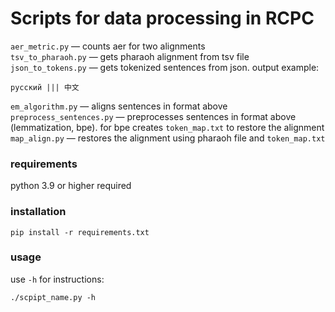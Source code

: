 # Scripts for data processing in RCPC

`aer_metric.py` — counts aer for two alignments\
`tsv_to_pharaoh.py` — gets pharaoh alignment from tsv file\
`json_to_tokens.py` — gets tokenized sentences from json. output example:

    русский ||| 中文
`em_algorithm.py` — aligns sentences in format above\
`preprocess_sentences.py` — preprocesses sentences in format above (lemmatization, bpe).
for bpe creates `token_map.txt` to restore the alignment\
`map_align.py` — restores the alignment using pharaoh file and `token_map.txt`

### requirements
python 3.9 or higher required

### installation
    pip install -r requirements.txt

### usage
use `-h` for instructions:

    ./scpipt_name.py -h

